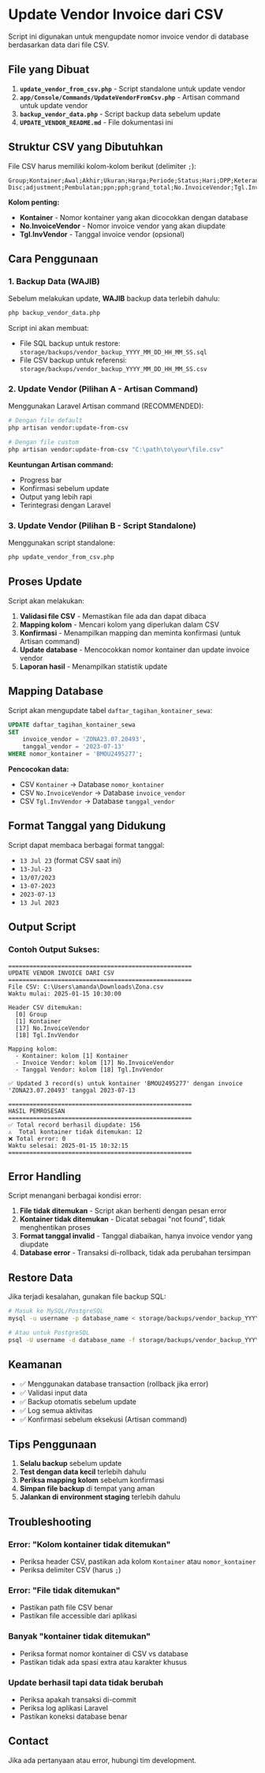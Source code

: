 # Update Vendor Invoice dari CSV

Script ini digunakan untuk mengupdate nomor invoice vendor di database berdasarkan data dari file CSV.

## File yang Dibuat

1. **`update_vendor_from_csv.php`** - Script standalone untuk update vendor
2. **`app/Console/Commands/UpdateVendorFromCsv.php`** - Artisan command untuk update vendor
3. **`backup_vendor_data.php`** - Script backup data sebelum update
4. **`UPDATE_VENDOR_README.md`** - File dokumentasi ini

## Struktur CSV yang Dibutuhkan

File CSV harus memiliki kolom-kolom berikut (delimiter `;`):

```csv
Group;Kontainer;Awal;Akhir;Ukuran;Harga;Periode;Status;Hari;DPP;Keterangan;QTY Disc;adjustment;Pembulatan;ppn;pph;grand_total;No.InvoiceVendor;Tgl.InvVendor;No.Bank;Tgl.Bank;OK;Approval;x;Group;;;;;;;;x
```

**Kolom penting:**
- **Kontainer** - Nomor kontainer yang akan dicocokkan dengan database
- **No.InvoiceVendor** - Nomor invoice vendor yang akan diupdate
- **Tgl.InvVendor** - Tanggal invoice vendor (opsional)

## Cara Penggunaan

### 1. Backup Data (WAJIB)

Sebelum melakukan update, **WAJIB** backup data terlebih dahulu:

```bash
php backup_vendor_data.php
```

Script ini akan membuat:
- File SQL backup untuk restore: `storage/backups/vendor_backup_YYYY_MM_DD_HH_MM_SS.sql`
- File CSV backup untuk referensi: `storage/backups/vendor_backup_YYYY_MM_DD_HH_MM_SS.csv`

### 2. Update Vendor (Pilihan A - Artisan Command)

Menggunakan Laravel Artisan command (RECOMMENDED):

```bash
# Dengan file default
php artisan vendor:update-from-csv

# Dengan file custom
php artisan vendor:update-from-csv "C:\path\to\your\file.csv"
```

**Keuntungan Artisan command:**
- Progress bar
- Konfirmasi sebelum update
- Output yang lebih rapi
- Terintegrasi dengan Laravel

### 3. Update Vendor (Pilihan B - Script Standalone)

Menggunakan script standalone:

```bash
php update_vendor_from_csv.php
```

## Proses Update

Script akan melakukan:

1. **Validasi file CSV** - Memastikan file ada dan dapat dibaca
2. **Mapping kolom** - Mencari kolom yang diperlukan dalam CSV
3. **Konfirmasi** - Menampilkan mapping dan meminta konfirmasi (untuk Artisan command)
4. **Update database** - Mencocokkan nomor kontainer dan update invoice vendor
5. **Laporan hasil** - Menampilkan statistik update

## Mapping Database

Script akan mengupdate tabel `daftar_tagihan_kontainer_sewa`:

```sql
UPDATE daftar_tagihan_kontainer_sewa 
SET 
    invoice_vendor = 'ZONA23.07.20493',
    tanggal_vendor = '2023-07-13'
WHERE nomor_kontainer = 'BMOU2495277';
```

**Pencocokan data:**
- CSV `Kontainer` → Database `nomor_kontainer`
- CSV `No.InvoiceVendor` → Database `invoice_vendor`
- CSV `Tgl.InvVendor` → Database `tanggal_vendor`

## Format Tanggal yang Didukung

Script dapat membaca berbagai format tanggal:
- `13 Jul 23` (format CSV saat ini)
- `13-Jul-23`
- `13/07/2023`
- `13-07-2023`
- `2023-07-13`
- `13 Jul 2023`

## Output Script

### Contoh Output Sukses:
```
====================================================
UPDATE VENDOR INVOICE DARI CSV
====================================================
File CSV: C:\Users\amanda\Downloads\Zona.csv
Waktu mulai: 2025-01-15 10:30:00

Header CSV ditemukan:
  [0] Group
  [1] Kontainer
  [17] No.InvoiceVendor
  [18] Tgl.InvVendor

Mapping kolom:
  - Kontainer: kolom [1] Kontainer
  - Invoice Vendor: kolom [17] No.InvoiceVendor
  - Tanggal Vendor: kolom [18] Tgl.InvVendor

✅ Updated 3 record(s) untuk kontainer 'BMOU2495277' dengan invoice 'ZONA23.07.20493' tanggal 2023-07-13

====================================================
HASIL PEMROSESAN
====================================================
✅ Total record berhasil diupdate: 156
⚠️  Total kontainer tidak ditemukan: 12
❌ Total error: 0
Waktu selesai: 2025-01-15 10:32:15
====================================================
```

## Error Handling

Script menangani berbagai kondisi error:

1. **File tidak ditemukan** - Script akan berhenti dengan pesan error
2. **Kontainer tidak ditemukan** - Dicatat sebagai "not found", tidak menghentikan proses
3. **Format tanggal invalid** - Tanggal diabaikan, hanya invoice vendor yang diupdate
4. **Database error** - Transaksi di-rollback, tidak ada perubahan tersimpan

## Restore Data

Jika terjadi kesalahan, gunakan file backup SQL:

```bash
# Masuk ke MySQL/PostgreSQL
mysql -u username -p database_name < storage/backups/vendor_backup_YYYY_MM_DD_HH_MM_SS.sql

# Atau untuk PostgreSQL
psql -U username -d database_name -f storage/backups/vendor_backup_YYYY_MM_DD_HH_MM_SS.sql
```

## Keamanan

- ✅ Menggunakan database transaction (rollback jika error)
- ✅ Validasi input data
- ✅ Backup otomatis sebelum update
- ✅ Log semua aktivitas
- ✅ Konfirmasi sebelum eksekusi (Artisan command)

## Tips Penggunaan

1. **Selalu backup** sebelum update
2. **Test dengan data kecil** terlebih dahulu
3. **Periksa mapping kolom** sebelum konfirmasi
4. **Simpan file backup** di tempat yang aman
5. **Jalankan di environment staging** terlebih dahulu

## Troubleshooting

### Error: "Kolom kontainer tidak ditemukan"
- Periksa header CSV, pastikan ada kolom `Kontainer` atau `nomor_kontainer`
- Periksa delimiter CSV (harus `;`)

### Error: "File tidak ditemukan"
- Pastikan path file CSV benar
- Pastikan file accessible dari aplikasi

### Banyak "kontainer tidak ditemukan"
- Periksa format nomor kontainer di CSV vs database
- Pastikan tidak ada spasi extra atau karakter khusus

### Update berhasil tapi data tidak berubah
- Periksa apakah transaksi di-commit
- Periksa log aplikasi Laravel
- Pastikan koneksi database benar

## Contact

Jika ada pertanyaan atau error, hubungi tim development.